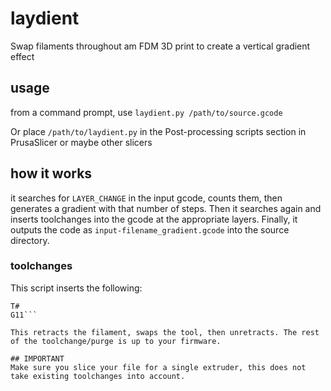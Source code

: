 # laydient
Swap filaments throughout am FDM 3D print to create a vertical gradient effect

## usage
from a command prompt, use ```laydient.py /path/to/source.gcode```

Or place ```/path/to/laydient.py``` in the Post-processing scripts section in PrusaSlicer or maybe other slicers

## how it works
it searches for ```LAYER_CHANGE``` in the input gcode, counts them, then generates a gradient with that number of steps. Then it searches again and inserts toolchanges into the gcode at the appropriate layers. Finally, it outputs the code as ```input-filename_gradient.gcode``` into the source directory.

### toolchanges
This script inserts the following:
``` G10
T#
G11```

This retracts the filament, swaps the tool, then unretracts. The rest of the toolchange/purge is up to your firmware.

## IMPORTANT
Make sure you slice your file for a single extruder, this does not take existing toolchanges into account.
